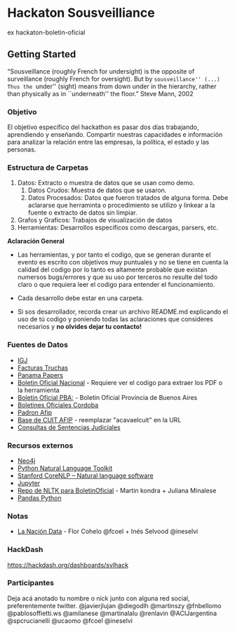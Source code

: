 # Hackaton Sousveilliance
ex hackaton-boletin-oficial

## Getting Started
“Sousveillance (roughly French for undersight) is the opposite of surveillance (roughly French for oversight). But by ``sousveillance'' (...) Thus the ``under'' (sight) means from down under in the hierarchy, rather than physically as in ``underneath'' the floor.”
Steve Mann, 2002

###  Objetivo 
El objetivo específico del hackathon es pasar dos días trabajando, aprendiendo y enseñando. Compartir nuestras capacidades e información para analizar la relación entre las empresas, la política, el estado y las personas.

### Estructura de Carpetas


1. Datos: Extracto o muestra de datos que se usan como demo.
	1. Datos Crudos: Muestra de datos que se usaron.
	1. Datos Procesados: Datos que fueron tratados de alguna forma. Debe aclararse que herraminta o procedimiento se utilizo y linkear a la fuente o extracto de datos sin limpiar.
1. Grafos y Graficos: Trabajos de visualización de datos
1. Herramientas: Desarrollos especificos como descargas, parsers, etc. 

**Aclaración General**
* Las herramientas, y por tanto el codigo, que se generan durante el evento es escrito con objetivos muy puntuales y no se tiene en cuenta la calidad del codigo por lo tanto es altamente probable que existan numersos bugs/errores y que su uso por terceros no resulte del todo claro o que requiera leer el codigo para entender el funcionamiento.

* Cada desarrollo debe estar en una carpeta.

* Si sos desarrollador, recorda crear un archivo README.md explicando el uso de tú codigo y poniendo todas las aclaraciones que consideres necesarios y **no olvides dejar tu contacto!**


### Fuentes de Datos
* [IGJ](http://datos.jus.gob.ar/dataset/entidades-constituidas-en-la-inspeccion-general-de-justicia-igj)
* [Facturas Truchas](http://clarin.opendata.junar.com/dashboards/9114/usinas-de-facturas-apocrifas/)
* [Panama Papers](https://offshoreleaks.icij.org/)
* [Boletin Oficial Nacional](https://www.boletinoficial.gob.ar) - Requiere ver el codigo para extraer los PDF o la herramienta 
* [Boletin Oficial PBA:](http://boletinoficial.buenosaires.gob.ar/documentos/boletines/2010/11/20101130ax.pdf) - Boletin Oficial Provincia de Buenos Aires
* [Boletines Oficiales Cordoba](https://github.com/OpenDataCordoba/boletin-cba-scraper)
* [Padron Afip](http://www.afip.gob.ar/genericos/cInscripcion/archivoCompleto.asp)
* [Base de CUIT AFIP](https://aws.afip.gov.ar/sr-padron/v2/persona/[acavaelcuit]) - reemplazar "acavaelcuit" en la URL
* [Consultas de Sentencias Judiciales](http://www.consultapublica.jusbaires.gob.ar)

### Recursos externos
* [Neo4j](https://offshoreleaks.icij.org/)
* [Python Natural Language Toolkit](www.nltk.org/)
* [Stanford CoreNLP – Natural language software](https://stanfordnlp.github.io/CoreNLP/index.html)
* [Jupyter](http://jupyter.org/)
* [Repo de NLTK para BoletinOficial](https://github.com/martinkondra/BolOficial) - Martin kondra + Juliana Minalese
* [Pandas Python](http://pandas.pydata.org/)

### Notas 
* [La Nación Data](http://blogs.lanacion.com.ar/data/argentina/hackaton-sousveillance-ii/) - Flor Cohelo @fcoel + Inés Selvood @ineselvi

### HackDash
https://hackdash.org/dashboards/svlhack

### Participantes
Deja acá anotado tu nombre o nick junto con alguna red social, preferentemente twitter.
@javierjlujan @diegodlh @martinszy @fnbellomo @pablosoffietti.ws @amilanese @martinalalu @renlavin @ACIJargentina @spcrucianelli @ucaomo @fcoel @ineselvi

